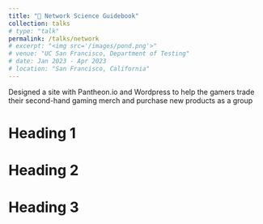 ```yaml
---
title: "📖 Network Science Guidebook"
collection: talks
# type: "talk"
permalink: /talks/network
# excerpt: "<img src='/images/pond.png'>"
# venue: "UC San Francisco, Department of Testing"
# date: Jan 2023 - Apr 2023
# location: "San Francisco, California"
---
```


Designed a site with Pantheon.io and Wordpress to help the gamers trade their second-hand gaming merch and purchase new products as a group

Heading 1
======

Heading 2
======

Heading 3
======